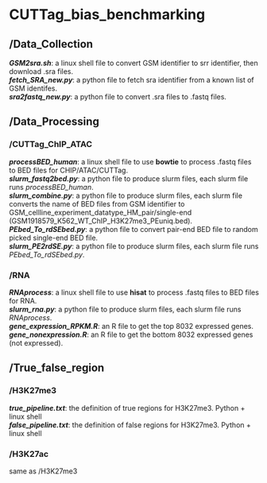 # CUTTag_bias_benchmarking<br />
## /Data_Collection<br />
   ***GSM2sra.sh***: a linux shell file to convert GSM identifier to srr identifier, then download .sra files.<br /> 
   ***fetch_SRA_new.py***: a python file to fetch sra identifier from a known list of GSM identifes.<br />
   ***sra2fastq_new.py***: a python file to convert .sra files to .fastq files.<br />
## /Data_Processing<br />
   ### **/CUTTag_ChIP_ATAC**<br />
   ***processBED_human***: a linux shell file to use **bowtie** to process .fastq files to BED files for CHIP/ATAC/CUTTag.<br />
   ***slurm_fastq2bed.py***: a python file to produce slurm files, each slurm file runs *processBED_human*.<br />
   ***slurm_combine.py***: a python file to produce slurm files, each slurm file converts the name of BED files from GSM identifier to GSM_cellline_experiment_datatype_HM_pair/single-end (GSM1918579_K562_WT_ChIP_H3K27me3_PEuniq.bed).<br />
   ***PEbed_To_rdSEbed.py***: a python file to convert pair-end BED file to random picked single-end BED file.<br />
   ***slurm_PE2rdSE.py***: a python file to produce slurm files, each slurm file runs *PEbed_To_rdSEbed.py*.<br /> 
   ### **/RNA**<br />
   _**RNAprocess**_: a linux shell file to use **hisat** to process .fastq files to BED files for RNA.<br />
   _**slurm_rna.py**_: a python file to produce slurm files, each slurm file runs *RNAprocess*.<br />
   _**gene_expression_RPKM.R**_: an R file to get the top 8032 expressed genes.<br />
   _**gene_nonexpression.R**_: an R file to get the bottom 8032 expressed genes (not expressed).<br />
## /True_false_region<br />
### /H3K27me3<br />
_**true_pipeline.txt**_: the definition of true regions for H3K27me3. Python + linux shell<br />
_**false_pipeline.txt**_: the definition of false regions for H3K27me3. Python + linux shell<br />
### /H3K27ac<br />
same as /H3K27me3<br />

